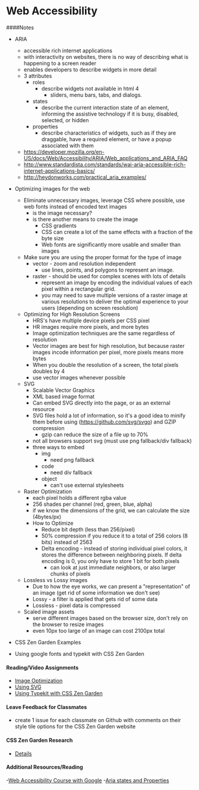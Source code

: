# Web Accessibility

####Notes
- ARIA
    + accessible rich internet applications
    + with interactivity on websites, there is no way of describing what is happening to a screen reader
    + enables developers to describe widgets in more detail
    + 3 attributes
        * roles
            - describe widgets not available in html 4
                + sliders, menu bars, tabs, and dialogs.
        * states
            - describe the current interaction state of an element, informing the assistive technology if it is busy, disabled, selected, or hidden
        * properties
            - describe characteristics of widgets, such as if they are draggable, have a required element, or have a popup associated with them
    + https://developer.mozilla.org/en-US/docs/Web/Accessibility/ARIA/Web_applications_and_ARIA_FAQ
    + http://www.standardista.com/standards/wai-aria-accessible-rich-internet-applications-basics/
    + http://heydonworks.com/practical_aria_examples/
- Optimizing images for the web
    + Eliminate unnecessary images, leverage CSS where possible, use web fonts instead of encoded text images
        * is the image necessary?
        * is there another means to create the image 
            - CSS gradients
            - CSS can create a lot of the same effects with a fraction of the byte size
            - Web fonts are significantly more usable and smaller than images
    + Make sure you are using the proper format for the type of image
        * vector - zoom and resolution independent
            - use lines, points, and polygons to represent an image.
        * raster - should be used for complex scenes with lots of details
            - represent an image by encoding the individual values of each pixel within a rectangular grid.
            - you may need to save multiple versions of a raster image at various resolutions to deliver the optimal experience to your users (depending on screen resolution)
    + Optimizing for High Resolution Screens
        * HRS's have multiple device pixels per CSS pixel
        * HR images require more pixels, and more bytes
        * Image optimization techniques are the same regardless of resolution
        * Vector images are best for high resolution, but because raster images incode information per pixel, more pixels means more bytes
        * When you double the resolution of a screen, the total pixels doubles by 4
        * use vector images whenever possible
    + SVG 
        * Scalable Vector Graphics
        * XML based image format
        * Can embed SVG directly into the page, or as an external resource
        * SVG files hold a lot of information, so it's a good idea to minify them before using (https://github.com/svg/svgo) and GZIP compression
            - gzip can reduce the size of a file up to 70%
        * not all browsers support svg (must use png fallback/div fallback)
        * three ways to embed
            - img
                + need png fallback
            - code
                + need div fallback
            - object
                + can't use external stylesheets
    + Raster Optimization
        * each pixel holds a different rgba value
        * 256 shades per channel (red, green, blue, alpha)
        * if we know the dimensions of the grid, we can calculate the size (4bytes/px)
        * How to Optimize
            - Reduce bit depth (less than 256/pixel)
            - 50% compression if you reduce it to a total of 256 colors (8 bits) instead of 2563
            - Delta encoding - instead of storing individual pixel colors, it stores the difference between neighboring pixels.  If delta encoding is 0, you only have to store 1 bit for both pixels
                + can look at just immediate neighbors, or also larger chunks of pixels
    + Lossless vs Lossy images
        * Due to how the eye works, we can present a "representation" of an image (get rid of some information we don't see)
        * Lossy - a filter is applied that gets rid of some data
        * Lossless - pixel data is compressed
    + Scaled image assets
        * serve different images based on the browser size, don't rely on the browser to resize images
        * even 10px too large of an image can cost 2100px total

- CSS Zen Garden Examples
- Using google fonts and typekit with CSS Zen Garden


#### Reading/Video Assignments
- [Image Optimization](https://developers.google.com/web/fundamentals/performance/optimizing-content-efficiency/image-optimization?hl=en)
- [Using SVG](https://css-tricks.com/using-svg/)
- [Using Typekit with CSS Zen Garden](http://blog.typekit.com/2013/11/20/typekit-sponsors-css-zen-garden/)

#### Leave Feedback for Classmates
- create 1 issue for each classmate on Github with comments on their style tile options for the CSS Zen Garden website

#### CSS Zen Garden Research
- [Details](assignments/css_zen_garden.md)

#### Additional Resources/Reading
-[Web Accessibility Course with Google](https://webaccessibility.withgoogle.com/course)
-[Aria states and Properties](http://www.w3.org/TR/wai-aria/states_and_properties)

